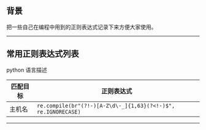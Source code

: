 ## 背景
把一些自己在编程中用到的正则表达式记录下来方便大家使用。

---

## 常用正则表达式列表
python 语言描述

|**匹配目标**|**正则表达式**|
|-----------|------------|
|主机名      |`re.compile(br"(?!-)[A-Z\d\-_]{1,63}(?<!-)$", re.IGNORECASE)`|


---
